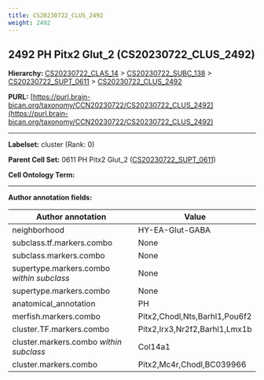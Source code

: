 ```yaml
---
title: CS20230722_CLUS_2492
weight: 2492
---
```

## 2492 PH Pitx2 Glut_2 (CS20230722_CLUS_2492)
<b>Hierarchy: </b>
[CS20230722_CLAS_14](../CS20230722_CLAS_14) >
[CS20230722_SUBC_138](../CS20230722_SUBC_138) >
[CS20230722_SUPT_0611](../CS20230722_SUPT_0611) >
[CS20230722_CLUS_2492](../CS20230722_CLUS_2492)

**PURL:** [https://purl.brain-bican.org/taxonomy/CCN20230722/CS20230722_CLUS_2492](https://purl.brain-bican.org/taxonomy/CCN20230722/CS20230722_CLUS_2492)

---


**Labelset:** cluster (Rank: 0)

**Parent Cell Set:** 0611 PH Pitx2 Glut_2 ([CS20230722_SUPT_0611](../CS20230722_SUPT_0611))



**Cell Ontology Term:** 

[MARKER GENES.]: #


---

[TRANSFERRED ANNOTATIONS.]: #


[AUTHOR ANNOTATION FIELDS.]: #


**Author annotation fields:**

| Author annotation | Value |
|-------------------|-------|
|neighborhood|HY-EA-Glut-GABA|
|subclass.tf.markers.combo|None|
|subclass.markers.combo|None|
|supertype.markers.combo _within subclass_|None|
|supertype.markers.combo|None|
|anatomical_annotation|PH|
|merfish.markers.combo|Pitx2,Chodl,Nts,Barhl1,Pou6f2|
|cluster.TF.markers.combo|Pitx2,Irx3,Nr2f2,Barhl1,Lmx1b|
|cluster.markers.combo _within subclass_|Col14a1|
|cluster.markers.combo|Pitx2,Mc4r,Chodl,BC039966|
